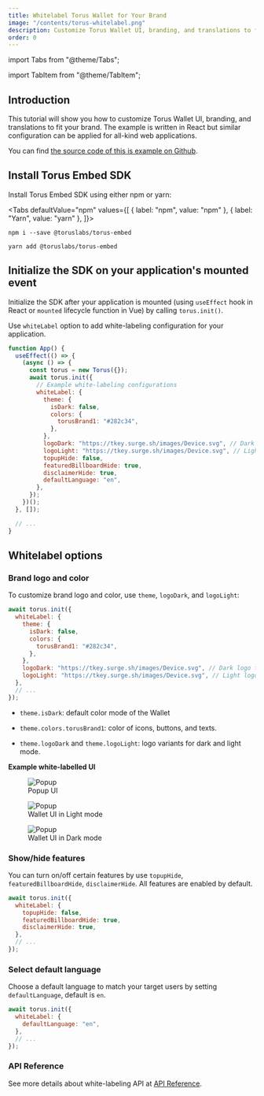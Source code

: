 ```yaml
---
title: Whitelabel Torus Wallet for Your Brand
image: "/contents/torus-whitelabel.png"
description: Customize Torus Wallet UI, branding, and translations to fit your brand
order: 0
---
```


import Tabs from "@theme/Tabs";

import TabItem from "@theme/TabItem";

## Introduction

This tutorial will show you how to customize Torus Wallet UI, branding, and translations to fit your brand. The example is written in React but
similar configuration can be applied for all-kind web applications.

You can find [the source code of this is example on Github](https://github.com/phuctm97/torus-embed-react).

## Install Torus Embed SDK

Install Torus Embed SDK using either npm or yarn:

<Tabs defaultValue="npm" values={[ { label: "npm", value: "npm" }, { label: "Yarn", value: "yarn" }, ]}>

<TabItem value="npm">

```shell
npm i --save @toruslabs/torus-embed
```

</TabItem>

<TabItem value="yarn">

```shell
yarn add @toruslabs/torus-embed
```

</TabItem>

</Tabs>

## Initialize the SDK on your application's mounted event

Initialize the SDK after your application is mounted (using `useEffect` hook in React or `mounted` lifecycle function in Vue) by calling
`torus.init()`.

Use `whiteLabel` option to add white-labeling configuration for your application.

```jsx
function App() {
  useEffect(() => {
    (async () => {
      const torus = new Torus({});
      await torus.init({
        // Example white-labeling configurations
        whiteLabel: {
          theme: {
            isDark: false,
            colors: {
              torusBrand1: "#282c34",
            },
          },
          logoDark: "https://tkey.surge.sh/images/Device.svg", // Dark logo for light background
          logoLight: "https://tkey.surge.sh/images/Device.svg", // Light logo for dark background
          topupHide: false,
          featuredBillboardHide: true,
          disclaimerHide: true,
          defaultLanguage: "en",
        },
      });
    })();
  }, []);

  // ...
}
```

## Whitelabel options

### Brand logo and color

To customize brand logo and color, use `theme`, `logoDark`, and `logoLight`:

```js
await torus.init({
  whiteLabel: {
    theme: {
      isDark: false,
      colors: {
        torusBrand1: "#282c34",
      },
    },
    logoDark: "https://tkey.surge.sh/images/Device.svg", // Dark logo for light background
    logoLight: "https://tkey.surge.sh/images/Device.svg", // Light logo for dark background
  },
  // ...
});
```

- `theme.isDark`: default color mode of the Wallet

- `theme.colors.torusBrand1`: color of icons, buttons, and texts.

- `theme.logoDark` and `theme.logoLight`: logo variants for dark and light mode.

**Example white-labelled UI**

<figure>
    <img src="/contents/whitelabel-popup.png"
         alt="Popup" />
    <figcaption style={{textAlign: "center"}}>Popup UI</figcaption>
</figure>

<figure>
    <img src="/contents/whitelabel-wallet-light.png"
         alt="Popup" />
    <figcaption style={{textAlign: "center"}}>Wallet UI in Light mode</figcaption>
</figure>

<figure>
    <img src="/contents/whitelabel-wallet-dark.png"
         alt="Popup" />
    <figcaption style={{textAlign: "center"}}>Wallet UI in Dark mode</figcaption>
</figure>

### Show/hide features

You can turn on/off certain features by use `topupHide`, `featuredBillboardHide`, `disclaimerHide`. All features are enabled by default.

```js
await torus.init({
  whiteLabel: {
    topupHide: false,
    featuredBillboardHide: true,
    disclaimerHide: true,
  },
  // ...
});
```

### Select default language

Choose a default language to match your target users by setting `defaultLanguage`, default is `en`.

```js
await torus.init({
  whiteLabel: {
    defaultLanguage: "en",
  },
  // ...
});
```

### API Reference

See more details about white-labeling API at [API Reference](/wallet/api-reference/class#whitelabel).
